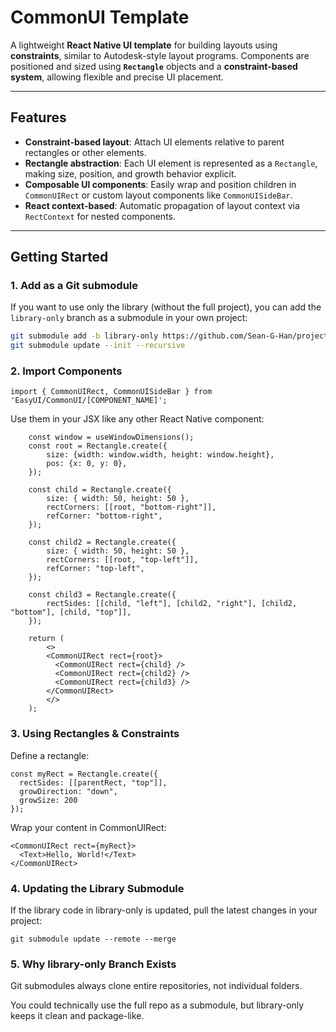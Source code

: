 # CommonUI Template

A lightweight **React Native UI template** for building layouts using **constraints**, similar to Autodesk-style layout programs. Components are positioned and sized using **`Rectangle`** objects and a **constraint-based system**, allowing flexible and precise UI placement.

---

## Features

- **Constraint-based layout**: Attach UI elements relative to parent rectangles or other elements.  
- **Rectangle abstraction**: Each UI element is represented as a `Rectangle`, making size, position, and growth behavior explicit.  
- **Composable UI components**: Easily wrap and position children in `CommonUIRect` or custom layout components like `CommonUISideBar`.  
- **React context-based**: Automatic propagation of layout context via `RectContext` for nested components.  

---

## Getting Started

### 1. Add as a Git submodule

If you want to use only the library (without the full project), you can add the `library-only` branch as a submodule in your own project:

```bash
git submodule add -b library-only https://github.com/Sean-G-Han/project-a.git path/to/library
git submodule update --init --recursive
```
### 2. Import Components
`import { CommonUIRect, CommonUISideBar } from 'EasyUI/CommonUI/[COMPONENT_NAME]';`

Use them in your JSX like any other React Native component:
```
    const window = useWindowDimensions();
    const root = Rectangle.create({
        size: {width: window.width, height: window.height},
        pos: {x: 0, y: 0},
    });

    const child = Rectangle.create({
        size: { width: 50, height: 50 },
        rectCorners: [[root, "bottom-right"]],
        refCorner: "bottom-right",
    });

    const child2 = Rectangle.create({
        size: { width: 50, height: 50 },
        rectCorners: [[root, "top-left"]],
        refCorner: "top-left",
    });

    const child3 = Rectangle.create({
        rectSides: [[child, "left"], [child2, "right"], [child2, "bottom"], [child, "top"]],
    });

    return (
        <>
        <CommonUIRect rect={root}>
          <CommonUIRect rect={child} />
          <CommonUIRect rect={child2} />
          <CommonUIRect rect={child3} />
        </CommonUIRect>
        </>
    );
```

### 3. Using Rectangles & Constraints

Define a rectangle:
```
const myRect = Rectangle.create({
  rectSides: [[parentRect, "top"]],
  growDirection: "down",
  growSize: 200
});
```


Wrap your content in CommonUIRect:
```
<CommonUIRect rect={myRect}>
  <Text>Hello, World!</Text>
</CommonUIRect>
```

### 4. Updating the Library Submodule

If the library code in library-only is updated, pull the latest changes in your project:

`git submodule update --remote --merge`

### 5. Why library-only Branch Exists

Git submodules always clone entire repositories, not individual folders.

You could technically use the full repo as a submodule, but library-only keeps it clean and package-like.
